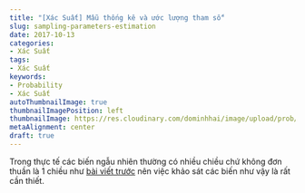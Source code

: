 ```yaml
---
title: "[Xác Suất] Mẫu thống kê và ước lượng tham số"
slug: sampling-parameters-estimation
date: 2017-10-13
categories:
- Xác Suất
tags:
- Xác Suất
keywords:
- Probability
- Xác Suất
autoThumbnailImage: true
thumbnailImagePosition: left
thumbnailImage: https://res.cloudinary.com/dominhhai/image/upload/prob/icon.png
metaAlignment: center
draft: true
---
```

Trong thực tế các biến ngẫu nhiên thường có nhiều chiều chứ không đơn thuần là 1 chiều như [bài viết trước](/vi/2017/10/prob-rand-var/) nên việc khảo sát các biến như vậy là rất cần thiết.
<!--more-->

<!--toc-->
